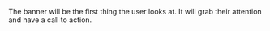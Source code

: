 The banner will be the first thing the user looks at. It will grab their attention and have a call to action.
